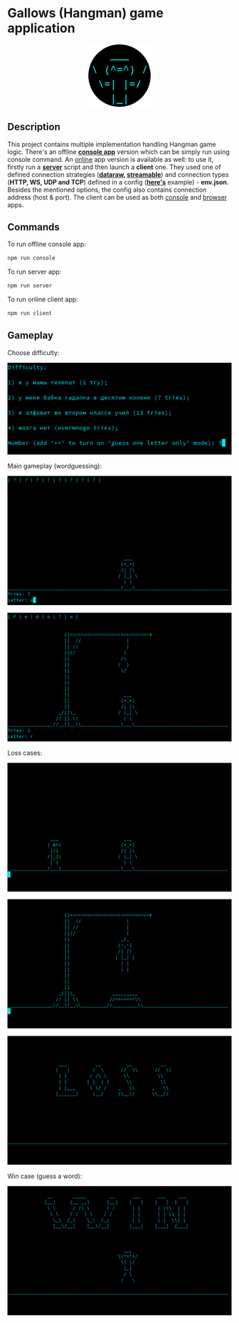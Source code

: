 # Gallows (Hangman) game application

<p align="center">
  <a href="#gameplay">
    <img src="./server/public/images/logo.png" width="140" alt="DichBox Logo" />
  </a>
</p>

## Description

This project contains multiple implementation handling Hangman game logic. There's an offline **[console app](./index.js)** version which can be simply run using console command. An [online](./server/) app version is available as well: to use it, firstly run a **[server](./server/index.js)** script and then launch a **client** one. They used one of defined connection strategies (**[dataraw](./server/strategies/dataraw/), [streamable](./server/strategies/streamable/)**) and connection types (**HTTP, WS, UDP and TCP**) defined in a config (**[here's](./server/env.example.json)** example) - **env.json**. Besides the mentioned options, the config also contains connection address (host & port). The client can be used as both [console](./server/client.js) and [browser](./server/public/) apps.

## Commands

To run offline console app:
```bash
npm run console
```

To run server app:
```bash
npm run server
```

To run online client app:
```bash
npm run client
```

## Gameplay

Choose difficulty:

![Difficulties](./Doc/Resources/difficulties.png)

Main gameplay (wordguessing):

![Gameplay 1](./Doc/Resources/gameplay-1.png)

![Gameplay 2](./Doc/Resources/gameplay-2.png)

Loss cases:

![Loss 1](./Doc/Resources/loss-1.png)

![Loss 2](./Doc/Resources/loss-2.png)

![Loss 3](./Doc/Resources/loss-3.png)

Win case (guess a word):

![Win](./Doc/Resources/win.png)
